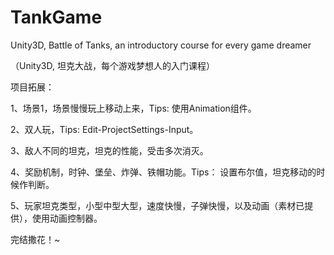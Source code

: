 # TankGame

Unity3D, Battle of Tanks, an introductory course for every game dreamer

（Unity3D, 坦克大战，每个游戏梦想人的入门课程）

项目拓展：

1、场景1，场景慢慢玩上移动上来，Tips: 使用Animation组件。

2、双人玩，Tips: Edit-ProjectSettings-Input。

3、敌人不同的坦克，坦克的性能，受击多次消灭。

4、奖励机制，时钟、堡垒、炸弹、铁帽功能。Tips： 设置布尔值，坦克移动的时候作判断。

5、玩家坦克类型，小型中型大型，速度快慢，子弹快慢，以及动画（素材已提供），使用动画控制器。

完结撒花！~ 
